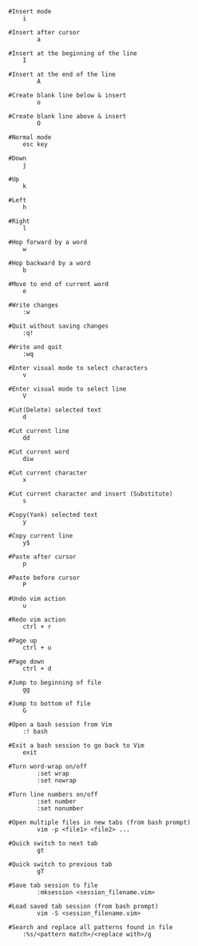 
	
	#Insert mode
		i
	
	#Insert after cursor
        	a
		
	#Insert at the beginning of the line
		I
	
	#Insert at the end of the line
        	A
	
	#Create blank line below & insert
        	o
	
	#Create blank line above & insert
        	O

	#Normal mode
		esc key
	
	#Down
		j
	
	#Up
		k
	
	#Left
		h
	
	#Right
		l
	
	#Hop forward by a word
		w
	
	#Hop backward by a word
		b
	
	#Move to end of current word
		e

	#Write changes
		:w

	#Quit without saving changes
		:q!

	#Write and quit
		:wq

	#Enter visual mode to select characters
		v

	#Enter visual mode to select line
		V

	#Cut(Delete) selected text
		d

	#Cut current line
		dd
	
	#Cut current word
		diw
	
	#Cut current character
		x
	
	#Cut current character and insert (Substitute)
		s

	#Copy(Yank) selected text
		y

	#Copy current line
		y$

	#Paste after cursor
		p

	#Paste before cursor
		P

	#Undo vim action
		u

	#Redo vim action
		ctrl + r
	
	#Page up
		ctrl + u
	
	#Page down
		ctrl + d
	
	#Jump to beginning of file
		gg
	
	#Jump to bottom of file
		G

	#Open a bash session from Vim
		:! bash

	#Exit a bash session to go back to Vim
		exit

	#Turn word-wrap on/off
        	:set wrap
        	:set nowrap	

	#Turn line numbers on/off
        	:set number
        	:set nonumber

	#Open multiple files in new tabs (from bash prompt)
        	vim -p <file1> <file2> ...

	#Quick switch to next tab
        	gt

	#Quick switch to previous tab
        	gT

	#Save tab session to file
        	:mksession <session_filename.vim>

	#Load saved tab session (from bash prompt)
        	vim -S <session_filename.vim>

	#Search and replace all patterns found in file
		:%s/<pattern match>/<replace with>/g
	
